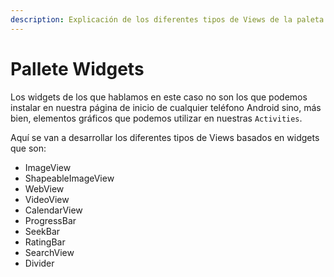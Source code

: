 ```yaml
---
description: Explicación de los diferentes tipos de Views de la paleta de widgets.
---
```


# Pallete Widgets

Los widgets de los que hablamos en este caso no son los que podemos instalar en nuestra página de inicio de cualquier teléfono Android sino, más bien, elementos gráficos que podemos utilizar en nuestras `Activities`.

Aquí se van a desarrollar los diferentes tipos de Views basados en widgets que son:

* ImageView
* ShapeableImageView
* WebView
* VideoView
* CalendarView
* ProgressBar
* SeekBar
* RatingBar
* SearchView
* Divider

